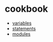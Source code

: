 # cookbook
- [variables](https://github.com/pomelio/cookbook/blob/main/docs/variables.md)
- [statements](https://github.com/pomelio/cookbook/blob/main/docs/statements.md)
- [modules](https://github.com/pomelio/cookbook/blob/main/docs/modules.md)
